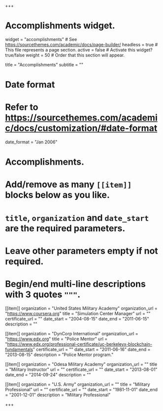 +++
# Accomplishments widget.
widget = "accomplishments"  # See https://sourcethemes.com/academic/docs/page-builder/
headless = true  # This file represents a page section.
active = false  # Activate this widget? true/false
weight = 50  # Order that this section will appear.

title = "Accomplish&shy;ments"
subtitle = ""

# Date format
#   Refer to https://sourcethemes.com/academic/docs/customization/#date-format
date_format = "Jan 2006"

# Accomplishments.
#   Add/remove as many `[[item]]` blocks below as you like.
#   `title`, `organization` and `date_start` are the required parameters.
#   Leave other parameters empty if not required.
#   Begin/end multi-line descriptions with 3 quotes `"""`.

[[item]]
  organization = "United States Military Academy"
  organization_url = "https://www.coursera.org"
  title = "Simulation Center Manager"
  url = ""
  certificate_url = ""
  date_start = "2004-08-15"
  date_end = "2011-06-15"
  description = ""

[[item]]
  organization = "DynCorp International"
  organization_url = "https://www.edx.org"
  title = "Police Mentor"
  url = "https://www.edx.org/professional-certificate/uc-berkeleyx-blockchain-fundamentals"
  certificate_url = ""
  date_start = "2011-06-16"
  date_end = "2013-08-15"
  description = "Police Mentor program."
  
[[item]]
  organization = "Odesa Military Academy"
  organization_url = ""
  title = "Military Instructor"
  url = ""
  certificate_url = ""
  date_start = "2013-08-01"
  date_end = "2014-09-24"
  description = ""

  [[item]]
  organization = "U.S. Army"
  organization_url = ""
  title = "Military Professional"
  url = ""
  certificate_url = ""
  date_start = "1981-11-01"
  date_end = "2001-12-01"
  description = "Military Professional"

+++
